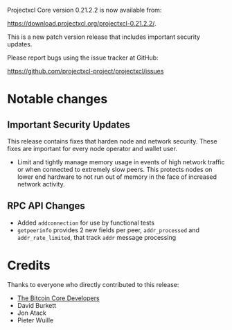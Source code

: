 Projectxcl Core version 0.21.2.2 is now available from:

 <https://download.projectxcl.org/projectxcl-0.21.2.2/>.

This is a new patch version release that includes important security updates.

Please report bugs using the issue tracker at GitHub:

  <https://github.com/projectxcl-project/projectxcl/issues>

Notable changes
===============

Important Security Updates
--------------------------

This release contains fixes that harden node and network security. These fixes are important for every node operator and wallet user.

- Limit and tightly manage memory usage in events of high network traffic or when connected to extremely slow peers.
This protects nodes on lower end hardware to not run out of memory in the face of increased network activity.

RPC API Changes
---------------

* Added `addconnection` for use by functional tests
* `getpeerinfo` provides 2 new fields per peer, `addr_processed` and `addr_rate_limited`, that track `addr` message processing


Credits
=======

Thanks to everyone who directly contributed to this release:

- [The Bitcoin Core Developers](https://github.com/bitcoin/bitcoin/tree/master/doc/release-notes)
- David Burkett
- Jon Atack
- Pieter Wuille